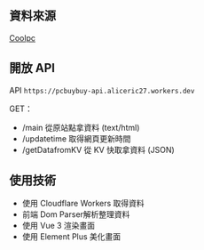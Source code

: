 ## 資料來源 

[Coolpc](https://www.coolpc.com.tw/evaluate.php)

## 開放 API

API `https://pcbuybuy-api.aliceric27.workers.dev`

GET：
- /main 從原站點拿資料 (text/html)
- /updatetime 取得網頁更新時間
- /getDatafromKV 從 KV 快取拿資料 (JSON)

## 使用技術

- 使用 Cloudflare Workers 取得資料
- 前端 Dom Parser解析整理資料
- 使用 Vue 3 渲染畫面
- 使用 Element Plus 美化畫面


